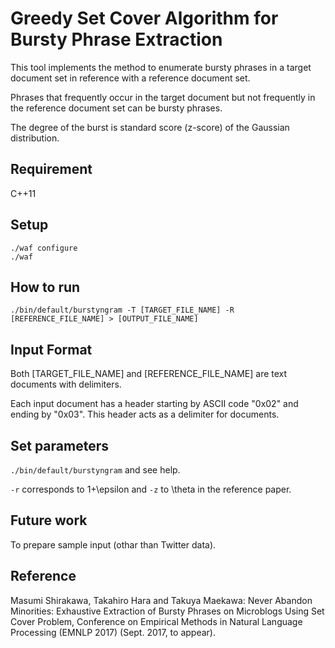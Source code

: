 # Greedy Set Cover Algorithm for Bursty Phrase Extraction

This tool implements the method to enumerate bursty phrases in a target document set in reference with a reference document set.

Phrases that frequently occur in the target document but not frequently in the reference document set can be bursty phrases.

The degree of the burst is standard score (z-score) of the Gaussian distribution.

## Requirement

C++11

## Setup

    ./waf configure
    ./waf

## How to run

    ./bin/default/burstyngram -T [TARGET_FILE_NAME] -R [REFERENCE_FILE_NAME] > [OUTPUT_FILE_NAME]

## Input Format

Both [TARGET_FILE_NAME] and [REFERENCE_FILE_NAME] are text documents with delimiters.

Each input document has a header starting by ASCII code "0x02" and ending by "0x03". This header acts as a delimiter for documents.

## Set parameters

`./bin/default/burstyngram` and see help.

`-r` corresponds to 1+\epsilon and `-z` to \theta in the reference paper.

## Future work

To prepare sample input (othar than Twitter data).

## Reference

Masumi Shirakawa, Takahiro Hara and Takuya Maekawa: Never Abandon Minorities: Exhaustive Extraction of Bursty Phrases on Microblogs Using Set Cover Problem, Conference on Empirical Methods in Natural Language Processing (EMNLP 2017) (Sept. 2017, to appear).
